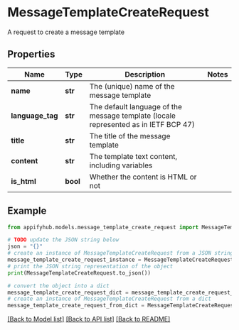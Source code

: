 # MessageTemplateCreateRequest

A request to create a message template

## Properties

Name | Type | Description | Notes
------------ | ------------- | ------------- | -------------
**name** | **str** | The (unique) name of the message template | 
**language_tag** | **str** | The default language of the message template (locale represented as in IETF BCP 47) | 
**title** | **str** | The title of the message template | 
**content** | **str** | The template text content, including variables | 
**is_html** | **bool** | Whether the content is HTML or not | 

## Example

```python
from appifyhub.models.message_template_create_request import MessageTemplateCreateRequest

# TODO update the JSON string below
json = "{}"
# create an instance of MessageTemplateCreateRequest from a JSON string
message_template_create_request_instance = MessageTemplateCreateRequest.from_json(json)
# print the JSON string representation of the object
print(MessageTemplateCreateRequest.to_json())

# convert the object into a dict
message_template_create_request_dict = message_template_create_request_instance.to_dict()
# create an instance of MessageTemplateCreateRequest from a dict
message_template_create_request_from_dict = MessageTemplateCreateRequest.from_dict(message_template_create_request_dict)
```
[[Back to Model list]](../README.md#documentation-for-models) [[Back to API list]](../README.md#documentation-for-api-endpoints) [[Back to README]](../README.md)



